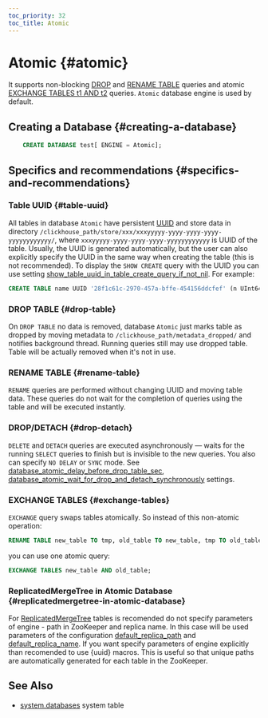 ```yaml
---
toc_priority: 32
toc_title: Atomic
---
```


# Atomic {#atomic}

It supports non-blocking [DROP](#drop-table) and [RENAME TABLE](#rename-table) queries and atomic [EXCHANGE TABLES t1 AND t2](#exchange-tables) queries. `Atomic` database engine is used by default.

## Creating a Database {#creating-a-database}

``` sql
    CREATE DATABASE test[ ENGINE = Atomic];
```

## Specifics and recommendations {#specifics-and-recommendations}

### Table UUID {#table-uuid}

All tables in database `Atomic` have persistent [UUID](../../sql-reference/data-types/uuid.md) and store data in directory `/clickhouse_path/store/xxx/xxxyyyyy-yyyy-yyyy-yyyy-yyyyyyyyyyyy/`, where `xxxyyyyy-yyyy-yyyy-yyyy-yyyyyyyyyyyy` is UUID of the table. 
Usually, the UUID is generated automatically, but the user can also explicitly specify the UUID in the same way when creating the table (this is not recommended). To display the `SHOW CREATE` query with the UUID you can use setting [show_table_uuid_in_table_create_query_if_not_nil](../../operations/settings/settings.md#show_table_uuid_in_table_create_query_if_not_nil). For example:

```sql
CREATE TABLE name UUID '28f1c61c-2970-457a-bffe-454156ddcfef' (n UInt64) ENGINE = ...;
```

### DROP TABLE {#drop-table}

On `DROP TABLE` no data is removed, database `Atomic` just marks table as dropped by moving metadata to `/clickhouse_path/metadata_dropped/` and notifies background thread. Running queries still may use dropped table. Table will be actually removed when it's not in use.

### RENAME TABLE {#rename-table}

`RENAME` queries are performed without changing UUID and moving table data. These queries do not wait for the completion of queries using the table and will be executed instantly.

### DROP/DETACH {#drop-detach}

`DELETE` and `DETACH` queries are executed asynchronously — waits for the running `SELECT` queries to finish but is invisible to the new queries.
You also can specify `NO DELAY` or `SYNC` mode. See [database_atomic_delay_before_drop_table_sec](../../operations/settings/settings.md#database_atomic_delay_before_drop_table_sec), [database_atomic_wait_for_drop_and_detach_synchronously](../../operations/settings/settings.md#database_atomic_wait_for_drop_and_detach_synchronously) settings.

### EXCHANGE TABLES {#exchange-tables}

`EXCHANGE` query swaps tables atomically. So instead of this non-atomic operation:

```sql
RENAME TABLE new_table TO tmp, old_table TO new_table, tmp TO old_table;
```
you can use one atomic query:

``` sql
EXCHANGE TABLES new_table AND old_table;
```

### ReplicatedMergeTree in Atomic Database {#replicatedmergetree-in-atomic-database}

For [ReplicatedMergeTree](../table-engines/mergetree-family/replication.md#table_engines-replication) tables is recomended do not specify parameters of engine - path in ZooKeeper and replica name. In this case will be used parameters of the configuration [default_replica_path](../../operations/server-configuration-parameters/settings.md#default_replica_path) and [default_replica_name](../../operations/server-configuration-parameters/settings.md#default_replica_name). If you want specify parameters of engine explicitly than recomended to use {uuid} macros. This is useful so that unique paths are automatically generated for each table in the ZooKeeper.

## See Also

-   [system.databases](../../operations/system-tables/databases.md) system table
